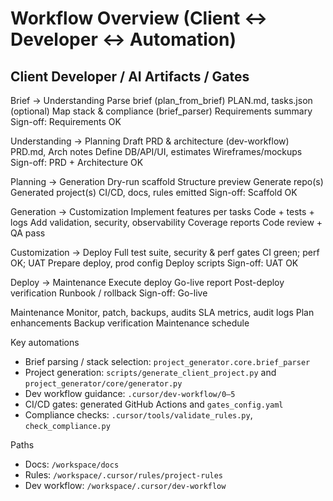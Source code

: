 # Workflow Overview (Client ↔ Developer ↔ Automation)

Client                          Developer / AI                             Artifacts / Gates
---------------------------------------------------------------------------------------------
Brief → Understanding           Parse brief (plan_from_brief)              PLAN.md, tasks.json (optional)
                                Map stack & compliance (brief_parser)      Requirements summary
                                                                            Sign-off: Requirements OK

Understanding → Planning        Draft PRD & architecture (dev-workflow)    PRD.md, Arch notes
                                Define DB/API/UI, estimates                Wireframes/mockups
                                                                            Sign-off: PRD + Architecture OK

Planning → Generation           Dry-run scaffold                           Structure preview
                                Generate repo(s)                           Generated project(s)
                                CI/CD, docs, rules emitted                 Sign-off: Scaffold OK

Generation → Customization      Implement features per tasks               Code + tests + logs
                                Add validation, security, observability    Coverage reports
                                                                            Code review + QA pass

Customization → Deploy          Full test suite, security & perf gates     CI green; perf OK; UAT
                                Prepare deploy, prod config                Deploy scripts
                                                                            Sign-off: UAT OK

Deploy → Maintenance            Execute deploy                             Go-live report
                                Post-deploy verification                   Runbook / rollback
                                                                            Sign-off: Go-live

Maintenance                     Monitor, patch, backups, audits            SLA metrics, audit logs
                                Plan enhancements                          Backup verification
                                                                            Maintenance schedule

Key automations
- Brief parsing / stack selection: `project_generator.core.brief_parser`
- Project generation: `scripts/generate_client_project.py` and `project_generator/core/generator.py`
- Dev workflow guidance: `.cursor/dev-workflow/0–5`
- CI/CD gates: generated GitHub Actions and `gates_config.yaml`
- Compliance checks: `.cursor/tools/validate_rules.py`, `check_compliance.py`

Paths
- Docs: `/workspace/docs`
- Rules: `/workspace/.cursor/rules/project-rules`
- Dev workflow: `/workspace/.cursor/dev-workflow`